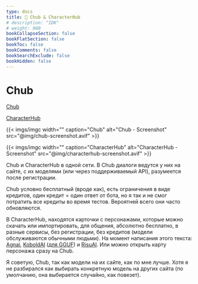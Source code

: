 ```yaml
---
type: docs
title: 🔷 Chub & CharacterHub
# description: "IDK"
# weight: 900
bookCollapseSection: false
bookFlatSection: false
bookToc: false
bookComments: false
bookSearchExclude: false
bookHidden: false
---
```


# Chub

[Chub](https://chub.ai/?sl)

[CharacterHub](https://characterhub.org/?sl)

{{< imgs/imgc width="" caption="Chub" alt="Chub - Screenshot" src="@img/chub-screenshot.avif" >}}

{{< imgs/imgc width="" caption="CharacterHub" alt="CharacterHub - Screenshot" src="@img/characterhub-screenshot.avif" >}}

Chub и CharacterHub в одной сети. В Chub диалоги ведутся у них на сайте, с их моделями (или через поддерживаемый API), разумеется после регистрации.

Chub условно бесплатный (вроде как), есть ограничения в виде кредитов, один кредит = один ответ от бота, но я так и не смог потратить все кредиты во время тестов. Вероятней всего они часто обновляются.

В CharacterHub, находятся карточки с персонажами, которые можно скачать или импортировать, для общения, абсолютно бесплатно, в разные сервисы, без регистрации, без кредитов (модели обслуживаются обычными людьми). На момент написания этого текста: [Agnai](https://agnai.chat/?sl), [KoboldAI](https://github.com/KoboldAI/KoboldAI-Client?sl) ([для GGUF](https://github.com/LostRuins/koboldcpp?sl)) и [RisuAI](https://risuai.xyz/?sl). Или можно открыть карту персонажа сразу на Chub.

Я советую, Chub, так как модели на их сайте, как по мне лучше. Хотя я не разбирался как выбирать конкретную модель на других сайта (по умолчанию, она выбирается случайно, как повезет).
